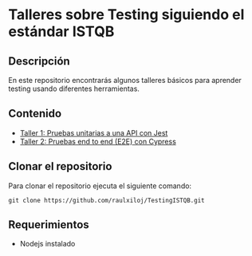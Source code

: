 # Talleres sobre Testing siguiendo el estándar ISTQB

## Descripción
En este repositorio encontrarás algunos talleres básicos para aprender testing usando diferentes herramientas.

## Contenido
- [Taller 1: Pruebas unitarias a una API con Jest](jest/README.md)
- [Taller 2: Pruebas end to end (E2E) con Cypress](Cypress/README.md)

## Clonar el repositorio
Para clonar el repositorio ejecuta el siguiente comando:
```
git clone https://github.com/raulxiloj/TestingISTQB.git
```

## Requerimientos
- Nodejs instalado
